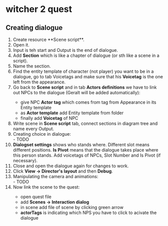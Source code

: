 # witcher 2 quest

## Creating dialogue

<ol>
  <li>Create resource **Scene script**.</li>
<li>Open it.</li>
<li>Input is teh start and Output is the end of dialogue.</li>
  <li>Add <b>Section</b> which is like a chapter of dialogue (or sth like a scene in a script).</li>
<li>Name the section.</li>
<li>Find the entity template of character (not player) you want to be in a dialogue, go to tab Voicetags and make sure that his <b>Voicetag</b> is the one left from the appearance.</li>
  <li>Go back to <b>Scene script</b> and in tab <b>Actors definitions</b> we have to link out NPCs to the dialogue (Geralt will be added automatically):</li>
  <ul>
    <li>give NPC <b>Actor tag</b> which comes from tag from Appearance in its Entity template</li>
    <li>as <b>Actor template</b> add Entity template from folder</li>
    <li>finally add <b>Voicetag</b> of NPC</li>
  </ul>
  <li>Write scene in <b>Scene script</b> tab, connect sections in diagram tree and name every Output.</li>
  <li>Creating choice in dialogue:</li>
- TODO
  <li><b>Dialogset settings</b> shows who stands where. Different slot means different positions. <b>Is Pivot</b> means that the dialogue takes place where this person stands. Add voicetags of NPCs, Slot Number and Is Pivot (if necessary).</li>
  <li>Close and open the dialogue again for changes to work.</li>
  <li>Click <b>View -> Director's layout</b> and then <b>Debug</b>.</li>
  <li>Manipulating the camera and animations:</li>
- TODO
  <li>Now link the scene to the quest:</li>
 <ul>
   <li>open quest file</li>
   <li>add <b>Scenes -> Interaction dialog</b></li>
   <li>in scene add file of scene by clicking green arrow</li>
   <li><b>actorTags</b> is indicating which NPS you have to click to acivate the dialogue</li>
  </ul>
</ol>  
